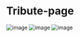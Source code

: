 # Tribute-page
![image](https://github.com/tgabriela/Tribute-page/assets/108531962/43bbdf6c-c3bb-44cc-934c-e6b46fe33ada)
![image](https://github.com/tgabriela/Tribute-page/assets/108531962/91f45de3-91be-4502-8b9b-185e73535a74)
![image](https://github.com/tgabriela/Tribute-page/assets/108531962/5b19e2f5-daea-4825-9b40-b504fa83c31c)
